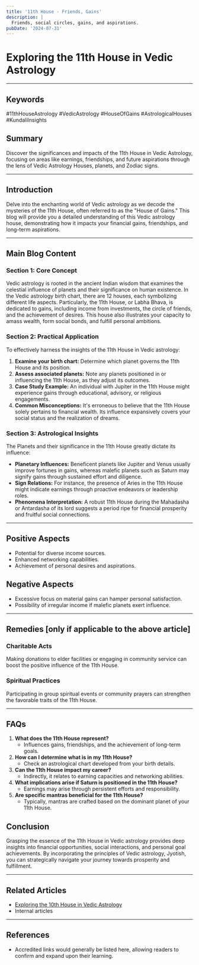 ```yaml
---
title: '11th House - Friends, Gains'
description: |
  Friends, social circles, gains, and aspirations.
pubDate: '2024-07-31'
---
```


# Exploring the 11th House in Vedic Astrology

---

## Keywords 
#11thHouseAstrology #VedicAstrology #HouseOfGains #AstrologicalHouses #KundaliInsights

## Summary
Discover the significances and impacts of the 11th House in Vedic Astrology, focusing on areas like earnings, friendships, and future aspirations through the lens of Vedic Astrology Houses, planets, and Zodiac signs.

---

## Introduction
Delve into the enchanting world of Vedic astrology as we decode the mysteries of the 11th House, often referred to as the "House of Gains." This blog will provide you a detailed understanding of this Vedic astrology house, demonstrating how it impacts your financial gains, friendships, and long-term aspirations.

---

## Main Blog Content

### **Section 1: Core Concept**
Vedic astrology is rooted in the ancient Indian wisdom that examines the celestial influence of planets and their significance on human existence. In the Vedic astrology birth chart, there are 12 houses, each symbolizing different life aspects. Particularly, the 11th House, or Labha Bhava, is dedicated to gains, including income from investments, the circle of friends, and the achievement of desires. This house also illustrates your capacity to amass wealth, form social bonds, and fulfill personal ambitions.

### **Section 2: Practical Application**
To effectively harness the insights of the 11th House in Vedic astrology:
1. **Examine your birth chart:** Determine which planet governs the 11th House and its position.
2. **Assess associated planets:** Note any planets positioned in or influencing the 11th House, as they adjust its outcomes.
3. **Case Study Example:** An individual with Jupiter in the 11th House might experience gains through educational, advisory, or religious engagements.
4. **Common Misconceptions:** It's erroneous to believe that the 11th House solely pertains to financial wealth. Its influence expansively covers your social status and the realization of dreams.

### **Section 3: Astrological Insights**
The Planets and their significance in the 11th House greatly dictate its influence:
- **Planetary Influences:** Beneficent planets like Jupiter and Venus usually improve fortunes in gains, whereas malefic planets such as Saturn may signify gains through sustained effort and diligence.
- **Sign Relations:** For instance, the presence of Aries in the 11th House might indicate earnings through proactive endeavors or leadership roles.
- **Phenomena Interpretation:** A robust 11th House during the Mahadasha or Antardasha of its lord suggests a period ripe for financial prosperity and fruitful social connections.

---

## Positive Aspects
- Potential for diverse income sources.
- Enhanced networking capabilities.
- Achievement of personal desires and aspirations.

## Negative Aspects
- Excessive focus on material gains can hamper personal satisfaction.
- Possibility of irregular income if malefic planets exert influence.

---

## Remedies [only if applicable to the above article]

### Charitable Acts
Making donations to elder facilities or engaging in community service can boost the positive influence of the 11th House.

### Spiritual Practices
Participating in group spiritual events or community prayers can strengthen the favorable traits of the 11th House.

---

## FAQs 
1. **What does the 11th House represent?**
   - Influences gains, friendships, and the achievement of long-term goals.
2. **How can I determine what is in my 11th House?**
   - Check an astrological chart developed from your birth details.
3. **Can the 11th House impact my career?**
   - Indirectly, it relates to earning capacities and networking abilities.
4. **What implications arise if Saturn is positioned in the 11th House?**
   - Earnings may arise through persistent efforts and responsibility.
5. **Are specific mantras beneficial for the 11th House?**
   - Typically, mantras are crafted based on the dominant planet of your 11th House.

## Conclusion
Grasping the essence of the 11th House in Vedic astrology provides deep insights into financial opportunities, social interactions, and personal goal achievements. By incorporating the principles of Vedic astrology, Jyotish, you can strategically navigate your journey towards prosperity and fulfillment.

---

## Related Articles
- [Exploring the 10th House in Vedic Astrology](link)
- Internal articles

---

## References
- Accredited links would generally be listed here, allowing readers to confirm and expand upon their learning.